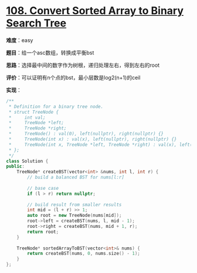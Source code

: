 # [108. Convert Sorted Array to Binary Search Tree](https://leetcode.com/problems/convert-sorted-array-to-binary-search-tree/)

**难度**：easy

**题目**：给一个asc数组，转换成平衡bst

**思路**：选择最中间的数字作为树根，递归处理左右，得到左右的root

**评价**：可以证明有n个点的bst，最小层数是log2(n+1)的ceil

**实现**：

```cpp
/**
 * Definition for a binary tree node.
 * struct TreeNode {
 *     int val;
 *     TreeNode *left;
 *     TreeNode *right;
 *     TreeNode() : val(0), left(nullptr), right(nullptr) {}
 *     TreeNode(int x) : val(x), left(nullptr), right(nullptr) {}
 *     TreeNode(int x, TreeNode *left, TreeNode *right) : val(x), left(left), right(right) {}
 * };
 */
class Solution {
public:
    TreeNode* createBST(vector<int> &nums, int l, int r) {
        // build a balanced BST for nums[l:r]
        
        // base case
        if (l > r) return nullptr;
        
        // build result from smaller results
        int mid = (l + r) >> 1;
        auto root = new TreeNode(nums[mid]);
        root->left = createBST(nums, l, mid - 1);
        root->right = createBST(nums, mid + 1, r);
        return root;
    }
    
    TreeNode* sortedArrayToBST(vector<int>& nums) {
        return createBST(nums, 0, nums.size() - 1);
    }
};
```